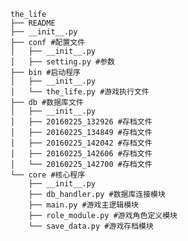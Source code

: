 

    the_life
    ├── README
    ├── __init__.py
    ├── conf #配置文件
    │   ├── __init__.py
    │   ├── setting.py #参数
    ├── bin #启动程序
    │   ├── __init__.py
    │   └── the_life.py #游戏执行文件
    ├── db #数据库文件
    │   ├── __init__.py
    │   ├── 20160225_132926 #存档文件
    │   ├── 20160225_134849 #存档文件
    │   ├── 20160225_142042 #存档文件
    │   ├── 20160225_142606 #存档文件
    │   └── 20160225_142700 #存档文件
    └── core #核心程序
        ├── __init__.py
        ├── db_handler.py #数据库连接模块
        ├── main.py #游戏主逻辑模块
        ├── role_module.py #游戏角色定义模块
        └── save_data.py #游戏存档模块


